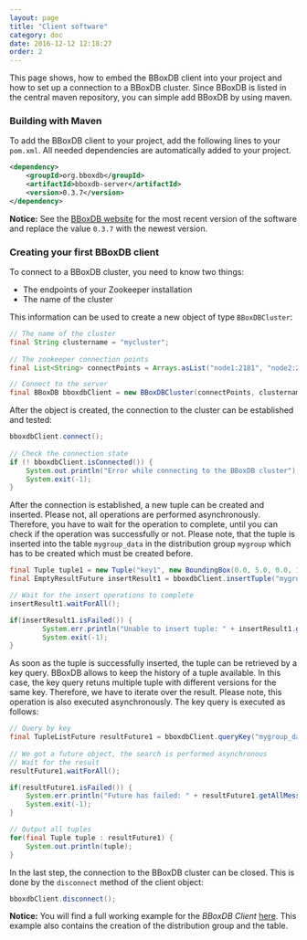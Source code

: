 ```yaml
---
layout: page
title: "Client software"
category: doc
date: 2016-12-12 12:18:27
order: 2
---
```


This page shows, how to embed the BBoxDB client into your project and how to set up a connection to a BBoxDB cluster. Since BBoxDB is listed in the central maven repository, you can simple add BBoxDB by using maven.

### Building with Maven
To add the BBoxDB client to your project, add the following lines to your `pom.xml`. All needed dependencies are automatically added to your project. 

```xml
<dependency>
    <groupId>org.bboxdb</groupId>
    <artifactId>bboxdb-server</artifactId>
    <version>0.3.7</version>
</dependency>
```

__Notice:__ See the [BBoxDB website](http://bboxdb.org) for the most recent version of the software and replace the value `0.3.7` with the newest version. 

### Creating your first BBoxDB client
To connect to a BBoxDB cluster, you need to know two things: 

* The endpoints of your Zookeeper installation
* The name of the cluster

This information can be used to create a new object of type `BBoxDBCluster`:

```java
// The name of the cluster
final String clustername = "mycluster";
    
// The zookeeper connection points
final List<String> connectPoints = Arrays.asList("node1:2181", "node2:2181");

// Connect to the server
final BBoxDB bboxdbClient = new BBoxDBCluster(connectPoints, clustername);
```

After the object is created, the connection to the cluster can be established and tested:

```java
bboxdbClient.connect();
        
// Check the connection state
if (! bboxdbClient.isConnected()) {
    System.out.println("Error while connecting to the BBoxDB cluster");
    System.exit(-1);
}
```

After the connection is established, a new tuple can be created and inserted. Please not, all operations are performed asynchronously. Therefore, you have to wait for the operation to complete, until you can check if the operation was successfully or not. Please note, that the tuple is inserted into the table `mygroup_data` in the distribution group `mygroup` which has to be created which must be created before.

```java
final Tuple tuple1 = new Tuple("key1", new BoundingBox(0.0, 5.0, 0.0, 1.0), "mydata1".getBytes());
final EmptyResultFuture insertResult1 = bboxdbClient.insertTuple("mygroup_data", tuple1);

// Wait for the insert operations to complete
insertResult1.waitForAll();

if(insertResult1.isFailed()) {
        System.err.println("Unable to insert tuple: " + insertResult1.getAllMessages());
        System.exit(-1);
}
```

As soon as the tuple is successfully inserted, the tuple can be retrieved by a key query. BBoxDB allows to keep the history of a tuple available. In this case, the key query retuns multiple tuple with different versions for the same key. Therefore, we have to iterate over the result. Please note, this operation is also executed asynchronously. The key query is executed as follows:

```java
// Query by key
final TupleListFuture resultFuture1 = bboxdbClient.queryKey("mygroup_data", "key1");
    
// We got a future object, the search is performed asynchronous
// Wait for the result
resultFuture1.waitForAll();

if(resultFuture1.isFailed()) {
    System.err.println("Future has failed: " + resultFuture1.getAllMessages());
    System.exit(-1);
}

// Output all tuples
for(final Tuple tuple : resultFuture1) {
    System.out.println(tuple);
}
```

In the last step, the connection to the BBoxDB cluster can be closed. This is done by the `disconnect` method of the client object:

```java
bboxdbClient.disconnect();
```

__Notice:__ You will find a full working example for the _BBoxDB Client_ [here](https://github.com/jnidzwetzki/bboxdb/tree/master/bboxdb-examples/src/main/java). This example also contains the creation of the distribution group and the table.